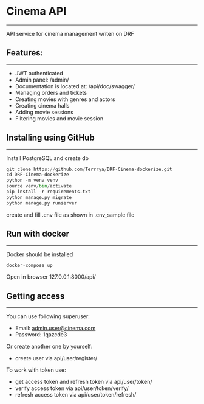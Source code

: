 # Cinema API
<hr>

API service for cinema management writen on DRF

## Features:
<hr>

- JWT authenticated
- Admin panel: /admin/
- Documentation is located at: /api/doc/swagger/
- Managing orders and tickets
- Creating movies with genres and actors
- Creating cinema halls
- Adding movie sessions
- Filtering movies and movie session

## Installing using GitHub
<hr>

Install PostgreSQL and create db

```python
git clone https://github.com/Terrrya/DRF-Cinema-dockerize.git
cd DRF-Cinema-dockerize
python -m venv venv
source venv/bin/activate
pip install -r requirements.txt
python manage.py migrate
python manage.py runserver
```
create and fill .env file as shown in .env_sample file

## Run with docker
<hr>

Docker should be installed

```python
docker-compose up
```
Open in browser 127.0.0.1:8000/api/ 

## Getting access
<hr>

You can use following superuser:
- Email: admin.user@cinema.com
- Password: 1qazcde3

Or create another one by yourself:
- create user via api/user/register/

To work with token use:
- get access token and refresh token via api/user/token/
- verify access token via api/user/token/verify/
- refresh access token via api/user/token/refresh/
